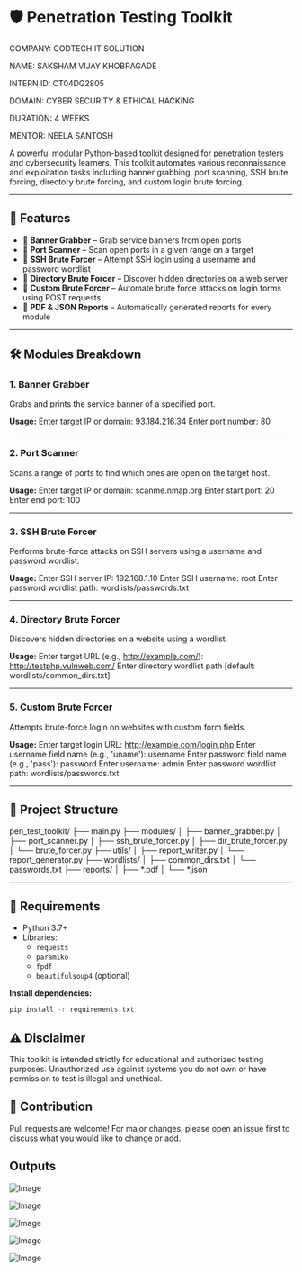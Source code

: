 # 🛡️ Penetration Testing Toolkit

COMPANY: CODTECH IT SOLUTION

NAME: SAKSHAM VIJAY KHOBRAGADE

INTERN ID: CT04DG2805

DOMAIN: CYBER SECURITY & ETHICAL HACKING

DURATION: 4 WEEKS

MENTOR: NEELA SANTOSH

A powerful modular Python-based toolkit designed for penetration testers and cybersecurity learners. This toolkit automates various reconnaissance and exploitation tasks including banner grabbing, port scanning, SSH brute forcing, directory brute forcing, and custom login brute forcing.

---

## 📁 Features

- 🔎 **Banner Grabber** – Grab service banners from open ports
- 🚪 **Port Scanner** – Scan open ports in a given range on a target
- 🔐 **SSH Brute Forcer** – Attempt SSH login using a username and password wordlist
- 📂 **Directory Brute Forcer** – Discover hidden directories on a web server
- 🔐 **Custom Brute Forcer** – Automate brute force attacks on login forms using POST requests
- 📄 **PDF & JSON Reports** – Automatically generated reports for every module

---

## 🛠️ Modules Breakdown

### 1. **Banner Grabber**
Grabs and prints the service banner of a specified port.

**Usage:**
Enter target IP or domain: 93.184.216.34
Enter port number: 80

---

### 2. **Port Scanner**
Scans a range of ports to find which ones are open on the target host.

**Usage:**
Enter target IP or domain: scanme.nmap.org
Enter start port: 20
Enter end port: 100

---

### 3. **SSH Brute Forcer**
Performs brute-force attacks on SSH servers using a username and password wordlist.

**Usage:**
Enter SSH server IP: 192.168.1.10
Enter SSH username: root
Enter password wordlist path: wordlists/passwords.txt

---

### 4. **Directory Brute Forcer**
Discovers hidden directories on a website using a wordlist.

**Usage:**
Enter target URL (e.g., http://example.com/): http://testphp.vulnweb.com/
Enter directory wordlist path [default: wordlists/common_dirs.txt]:

---

### 5. **Custom Brute Forcer**
Attempts brute-force login on websites with custom form fields.

**Usage:**
Enter target login URL: http://example.com/login.php
Enter username field name (e.g., 'uname'): username
Enter password field name (e.g., 'pass'): password
Enter username: admin
Enter password wordlist path: wordlists/passwords.txt


---

## 📁 Project Structure

pen_test_toolkit/
├── main.py
├── modules/
│ ├── banner_grabber.py
│ ├── port_scanner.py
│ ├── ssh_brute_forcer.py
│ ├── dir_brute_forcer.py
│ └── brute_forcer.py
├── utils/
│ ├── report_writer.py
│ └── report_generator.py
├── wordlists/
│ ├── common_dirs.txt
│ └── passwords.txt
├── reports/
│ ├── *.pdf
│ └── *.json


---

## 📝 Requirements

- Python 3.7+
- Libraries:
  - `requests`
  - `paramiko`
  - `fpdf`
  - `beautifulsoup4` (optional)

**Install dependencies:**
```bash
pip install -r requirements.txt
```

## ⚠️ Disclaimer

This toolkit is intended strictly for educational and authorized testing purposes. Unauthorized use against systems you do not own or have permission to test is illegal and unethical.

## 🤝 Contribution

Pull requests are welcome! For major changes, please open an issue first to discuss what you would like to change or add.

## Outputs

![Image](https://github.com/user-attachments/assets/6659103b-74c1-4ad8-a976-8aada06e7d81)

![Image](https://github.com/user-attachments/assets/2af8053b-820e-4d80-b44c-6d2079d92390)

![Image](https://github.com/user-attachments/assets/f03b6f70-c46c-4a47-953b-b091ee5c2d52)

![Image](https://github.com/user-attachments/assets/3fffc22a-7b71-4fb9-af15-338ac981f2d9)

![Image](https://github.com/user-attachments/assets/40902c91-bc87-471c-8393-8f67410f7179)
